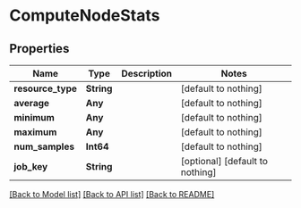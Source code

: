 # ComputeNodeStats


## Properties
Name | Type | Description | Notes
------------ | ------------- | ------------- | -------------
**resource_type** | **String** |  | [default to nothing]
**average** | **Any** |  | [default to nothing]
**minimum** | **Any** |  | [default to nothing]
**maximum** | **Any** |  | [default to nothing]
**num_samples** | **Int64** |  | [default to nothing]
**job_key** | **String** |  | [optional] [default to nothing]


[[Back to Model list]](../README.md#models) [[Back to API list]](../README.md#api-endpoints) [[Back to README]](../README.md)


